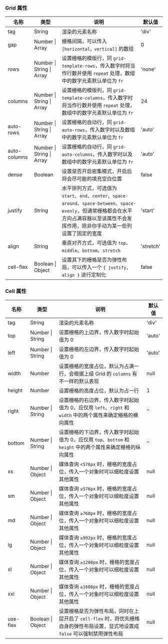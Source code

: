 ### Grid 属性

| 名称         | 类型                      | 说明                                                                                                                                                                                           | 默认值    |
| ------------ | ------------------------- | ---------------------------------------------------------------------------------------------------------------------------------------------------------------------------------------------- | --------- |
| tag          | String                    | 渲染的元素名称                                                                                                                                                                                 | 'div'     |
| gap          | Number \| Array           | 栅格间隔，可以传入 `[horizontal，vertical]` 的数组                                                                                                                                             | 0         |
| rows         | Number \| String \| Array | 设置栅格的模版行，同 `grid-template-rows`，传入数字时将当作行数并使用 `repeat` 处理，数组中的数字元素默认单位为 `fr`                                                                           | 'none'    |
| columns      | Number \| String \| Array | 设置栅格的模版列，同 `grid-template-columns`，传入数字时将当作行数并使用 `repeat` 处理，数组中的数字元素默认单位为 `fr`                                                                        | 24        |
| auto-rows    | Number \| String \| Array | 设置栅格的自动行，同 `grid-auto-rows`，传入数字时以及数组中的数字元素默认单位为 `fr`                                                                                                           | 'auto'    |
| auto-columns | Number \| String \| Array | 设置栅格的自动行，同 `grid-auto-columns`，传入数字时以及数组中的数字元素默认单位为 `fr`                                                                                                        | 'auto'    |
| dense        | Boolean                   | 设置是否开启密集模式，开启后将会尽可能的填充空白位置                                                                                                                                           | false     |
| justify      | String                    | 水平排列方式，可选值为 `start`、`end`、`center`、`space-around`、`space-between`、`space-evenly`，但通常栅格都会在水平方向占满容器以至该属性不会发挥作用，除非你手动为某一些列设置了固定的宽度 | 'start'   |
| align        | String                    | 垂直对齐方式，可选值为 `top`、`middle`、`bottom`、`stretch`                                                                                                                                    | 'stretch' |
| cell-flex    | Boolean \| Object         | 设置其下的栅格是否为弹性布局，可以传入一个 `{ justify, align }` 进行定制化                                                                                                                     | false     |

### Cell 属性

| 名称     | 类型              | 说明                                                                                                                             | 默认值 |
| -------- | ----------------- | -------------------------------------------------------------------------------------------------------------------------------- | ------ |
| tag      | String            | 渲染的元素名称                                                                                                                   | 'div'  |
| top      | Number \| String  | 设置栅格的上边界，传入数字时起始值为 0                                                                                           | 'auto' |
| left     | Number \| String  | 设置栅格的左边界，传入数字时起始值为 0                                                                                           | 'auto' |
| width    | Number            | 设置栅格的宽度占位，默认为占满一行，会根据上级 Grid 的 `columns` 有不一样的默认表现                                              | null   |
| height   | Number            | 设置栅格的高度占位，默认为占一行                                                                                                 | 1      |
| right    | Number \| String  | 设置栅格的右边界，传入数字时起始值为 0，应仅用 `left`、`right` 和 `width` 中的两个属性来确定栅格的横向属性                       | ''     |
| bottom   | Number \| String  | 设置栅格的下边界，传入数字时起始值为 0，应仅用 `top`、`bottom` 和 `height` 中的两个属性来确定栅格的纵向属性                      | ''     |
| xs       | Number \| Object  | 媒体查询 `<576px` 时，栅格的宽度占位，传入一个对象时可以细粒度设置其他属性                                                       | null   |
| sm       | Number \| Object  | 媒体查询 `≥576px` 时，栅格的宽度占位，传入一个对象时可以细粒度设置其他属性                                                       | null   |
| md       | Number \| Object  | 媒体查询 `≥768px` 时，栅格的宽度占位，传入一个对象时可以细粒度设置其他属性                                                       | null   |
| lg       | Number \| Object  | 媒体查询 `≥992px` 时，栅格的宽度占位，传入一个对象时可以细粒度设置其他属性                                                       | null   |
| xl       | Number \| Object  | 媒体查询 `≥1200px` 时，栅格的宽度占位，传入一个对象时可以细粒度设置其他属性                                                      | null   |
| xxl      | Number \| Object  | 媒体查询 `≥1600px` 时，栅格的宽度占位，传入一个对象时可以细粒度设置其他属性                                                      | null   |
| use-flex | Boolean \| Object | 设置栅格是否为弹性布局，同时在上层开启了 `cell-flex` 时，将优先栅格自身的弹性布局设置，显式地设置成 `false` 可以强制禁用弹性布局 | null   |
